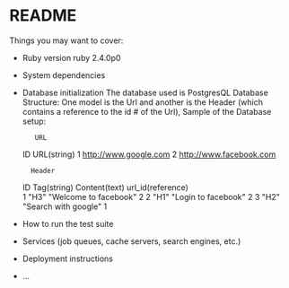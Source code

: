 # README

Things you may want to cover:

* Ruby version
ruby 2.4.0p0

* System dependencies


* Database initialization
The database used is PostgresQL
Database Structure: 
One model is the Url and another is the Header (which contains a reference to the id # of the Url), Sample of the Database setup:

         URL 
   ID       URL(string)
    1       http://www.google.com 
    2       http://www.facebook.com
    
    
        Header
   ID       Tag(string)     Content(text)         url_id(reference)      
    1         "H3"            "Welcome to facebook"      2
    2         "H1"            "Login to facebook"        2
    3         "H2"            "Search with google"       1
* How to run the test suite

* Services (job queues, cache servers, search engines, etc.)

* Deployment instructions

* ...
